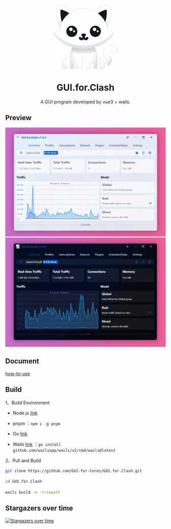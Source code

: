 <div align="center">
  <img src="build/appicon.png" alt="GUI.for.Clash" width="200">
  <h1>GUI.for.Clash</h1>
  <p>A GUI program developed by vue3 + wails.</p>
</div>

## Preview

<div align="center">
  <img src="docs/imgs/light.png">
  <img src="docs/imgs/dark.png">
</div>

## Document

[how-to-use](https://gui-for-cores.github.io/gfc/04-how-to-use.html)

## Build

1、Build Environment

- Node.js [link](https://nodejs.org/en)

- pnpm ：`npm i -g pnpm`

- Go [link](https://go.dev/)

- Wails [link](https://wails.io/) ：`go install github.com/wailsapp/wails/v2/cmd/wails@latest`

2、Pull and Build

```bash
git clone https://github.com/GUI-for-Cores/GUI.for.Clash.git

cd GUI.for.Clash

wails build -m -trimpath
```

## Stargazers over time

[![Stargazers over time](https://starchart.cc/GUI-for-Cores/GUI.for.Clash.svg)](https://starchart.cc/GUI-for-Cores/GUI.for.Clash)
